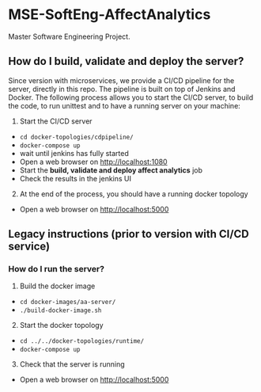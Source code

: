 # MSE-SoftEng-AffectAnalytics
Master Software Engineering Project.

## How do I build, validate and deploy the server?

Since version with microservices, we provide a CI/CD pipeline for the server, directly in this repo. The pipeline is built on top of Jenkins and Docker. The following process allows you to start the CI/CD server, to build the code, to run unittest and to have a running server on your machine:

1. Start the CI/CD server
  * `cd docker-topologies/cdpipeline/`
  * `docker-compose up`
  * wait until jenkins has fully started
  * Open a web browser on [http://localhost:1080](http://localhost:1080)
  * Start the **build, validate and deploy affect analytics** job
  * Check the results in the jenkins UI
2. At the end of the process, you should have a running docker topology
  * Open a web browser on [http://localhost:5000](http://localhost:5000)

## Legacy instructions (prior to version with CI/CD service)

### How do I run the server?

1. Build the docker image
  * `cd docker-images/aa-server/`
  * `./build-docker-image.sh` 
2. Start the docker topology
  * `cd ../../docker-topologies/runtime/`
  * `docker-compose up`
3. Check that the server is running
  * Open a web browser on [http://localhost:5000](http://localhost:5000)


